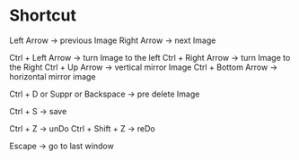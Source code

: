 # Shortcut

Left Arrow -> previous Image
Right Arrow -> next Image

Ctrl + Left Arrow -> turn Image to the left
Ctrl + Right Arrow -> turn Image to the Right
Ctrl + Up Arrow -> vertical mirror Image
Ctrl + Bottom Arrow -> horizontal mirror image

Ctrl + D or Suppr or Backspace -> pre delete Image

Ctrl + S -> save

Ctrl + Z -> unDo
Ctrl + Shift + Z -> reDo

Escape -> go to last window
